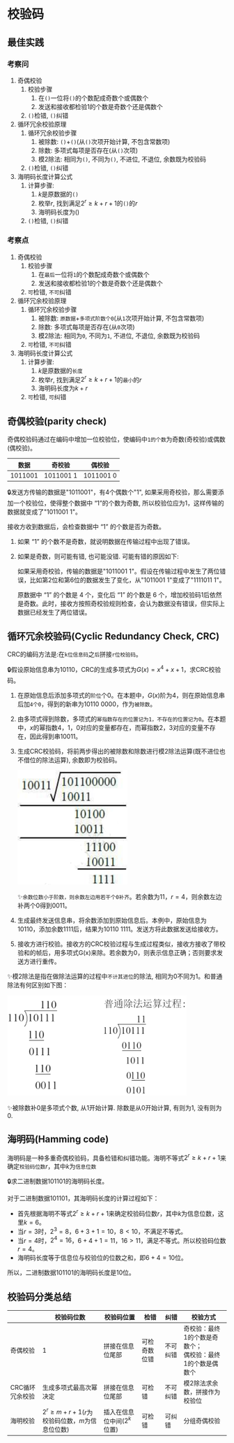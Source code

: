 # 校验码

## 最佳实践

### 考察问

1. 奇偶校验
    1. 校验步骤
        1. 在`()`一位将`()`的个数配成奇数个或偶数个
        2. 发送和接收都检验1的个数是奇数个还是偶数个
    2. `()`检错, `()`纠错
2. 循环冗余校验原理
    1. 循环冗余校验步骤
        1. 被除数: `()`+`()`(从`()`次项开始计算, 不包含常数项)
        2. 除数: 多项式每项是否存在(从`()`次项)
        3. 模2除法: 相同为`()`, 不同为`()`, 不进位, 不退位, 余数既为校验码
    2. `()`检错, `()`纠错
3. 海明码长度计算公式
    1. 计算步骤:
        1. $k$是原数据的`()`
        2. 枚举$r$, 找到满足$2^{r}\geq k + r + 1$的`()`的$r$
        3. 海明码长度为$`()`$
    2. `()`检错, `()`纠错

### 考察点

1. 奇偶校验
    1. 校验步骤
        1. 在`最后`一位将`1`的个数配成奇数个或偶数个
        2. 发送和接收都检验1的个数是奇数个还是偶数个
    2. `可`检错, `不可`纠错
2. 循环冗余校验原理
    1. 循环冗余校验步骤
        1. 被除数: `原数据`+`多项式阶数个0`(从`1`次项开始计算, 不包含常数项)
        2. 除数: 多项式每项是否存在(从`0`次项)
        3. 模2除法: 相同为`0`, 不同为`1`, 不进位, 不退位, 余数既为校验码
    2. `可`检错, `不可`纠错
3. 海明码长度计算公式
    1. 计算步骤:
        1. $k$是原数据的`长度`
        2. 枚举$r$, 找到满足$2^{r}\geq k + r + 1$的`最小`的$r$
        3. 海明码长度为$`k+r`$
    2. `可`检错, `可`纠错

## 奇偶校验(parity check)

奇偶校验码通过在编码中增加一位校验位，使编码中`1的个数`为奇数(奇校验)或偶数(偶校验)。

|数据|奇校验|偶校验|
| ---- | ---- | ---- |
|1011001|1011001 1|1011001 0|

🔒发送方传输的数据是"1011001"，有4个偶数个"1", 如果采用奇校验，那么需要添加一个校验位，使得整个数据中 “1”的个数为奇数, 所以校验位应为1，这样传输的数据就变成了"1011001 1"。

接收方收到数据后，会检查数据中 “1” 的个数是否为奇数。

1. 如果 “1” 的个数不是奇数，就说明数据在传输过程中出现了错误。
2. 如果是奇数，则可能有错, 也可能没错. 可能有错的原因如下:

    如果采用奇校验，传输的数据是"1011001 1"。假设在传输过程中发生了两位错误，比如第2位和第6位的数据发生了变化，从"1011001 1"变成了"1111011 1"。

    原数据中 “1” 的个数是 4 个，变化后 “1” 的个数是 6 个，增加校验码1后依然是奇数。此时，接收方按照奇校验规则检查，会认为数据没有错误，但实际上数据已经发生了两位错误。

## 循环冗余校验码(Cyclic Redundancy Check, CRC)

CRC的编码方法是:在`k位信息码`之`后`拼接`r位校验码`。

🔒假设原始信息串为10110，CRC的生成多项式为$G(x)=x^{4}+x+1$，求CRC校验码。

1. 在原始信息后添加多项式的`阶位`个0。在本题中，$G(x)$阶为4，则在原始信息串后加`4个0`，得到的新串为10110 0000，作为`被除数`。
2. 由多项式得到除数，多项式的`幂指数存在的位置记为1，不存在的位置记为0`。在本题中，$x$的幂指数4，1，0对应的变量都存在，而幂指数2，3对应的变量不存在，因此得到串10011。
3. 生成CRC校验码，将前两步得出的被除数和除数进行模2除法运算(既不进位也不借位的除法运算), 余数即为校验码。

    ![alt text](./2计算机硬件/循环冗余校验码1.png)

    ✨`余数位数小于阶数，则余数左边用若干个0补齐`。若余数为11，$r=4$，则余数左边补两个0得到0011。
4. 生成最终发送信息串，将余数添加到原始信息后。本例中，原始信息为10110，添加余数1111后，结果为10110 1111。发送方将此数据发送给接收方。
5. 接收方进行校验。接收方的CRC校验过程与生成过程类似，接收方接收了带校验和的帧后，用多项式G(x)来除。若余数为0，则表示信息正确；否则要求发送方进行重传。

✨模2除法是指在做除法运算的过程中`不计其进位`的除法, 相同为0不同为1。和普通除法有何区别如下图：

![alt text](./2计算机硬件/循环冗余校验码2.png)

✨被除数补0是多项式个数, 从1开始计算. 除数是从0开始计算, 有则为1, 没有则为0.

## 海明码(Hamming code)

海明码是一种多重奇偶校验码，具备检错和纠错功能。海明不等式$2^{r}\geq k + r + 1$来确定`校验码位数`$r$，其中$k$为`信息位数`

🔒求二进制数据101101的海明码长度。

对于二进制数据101101，其海明码长度的计算过程如下：

- 首先根据海明不等式$2^{r}\geq k + r + 1$来确定校验码位数$r$，其中$k$为信息位数，这里$k = 6$。
- 当$r = 3$时，$2^{3}=8$，$6 + 3 + 1=10$，$8<10$，不满足不等式。
- 当$r = 4$时，$2^{4}=16$，$6 + 4 + 1=11$，$16>11$，满足不等式。所以校验码位数$r = 4$。
- 海明码长度等于信息位与校验位的位数之和，即$6 + 4 = 10$位。

所以，二进制数据101101的海明码长度是10位。

## 校验码分类总结

|  |校验码位数|校验码位置|检错|纠错|校验方式|
| ---- | ---- | ---- | ---- | ---- | ---- |
|奇偶校验|1|拼接在信息位尾部|可检奇数位错|不可纠错|奇校验：最终1的个数是奇数个；<br>偶校验：最终1的个数是偶数个|
|CRC循环冗余校验|生成多项式最高次幂决定|拼接在信息位尾部|可检错|不可纠错|模2除法求余数，拼接作为校验位|
|海明校验|$2^{r}\geq m + r + 1$($r$为校验码位数，$m$为信息位位数)|插入在信息位中间($2^{k}$位置)|可检错|可纠错|分组奇偶校验|
